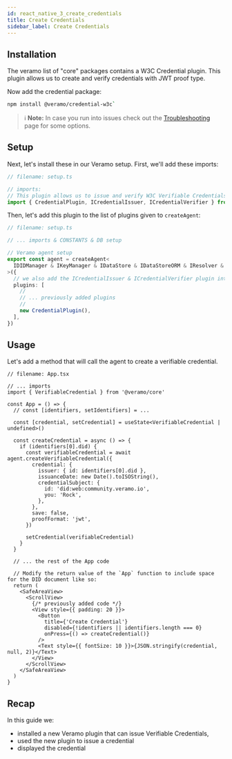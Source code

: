 ```yaml
---
id: react_native_3_create_credentials
title: Create Credentials
sidebar_label: Create Credentials
---
```


## Installation

The veramo list of "core" packages contains a W3C Credential plugin. This plugin allows us to
create and verify credentials with JWT proof type.

Now add the credential package:

```bash
npm install @veramo/credential-w3c`
```

> ℹ️ **Note:** In case you run into issues check out the [Troubleshooting](../troubleshooting.md) page for some options.

## Setup

Next, let's install these in our Veramo setup. First, we'll add these imports:

```ts
// filename: setup.ts

// imports:
// This plugin allows us to issue and verify W3C Verifiable Credentials with JWT proof format
import { CredentialPlugin, ICredentialIssuer, ICredentialVerifier } from '@veramo/credential-w3c'
```

Then, let's add this plugin to the list of plugins given to `createAgent`:

```ts
// filename: setup.ts

// ... imports & CONSTANTS & DB setup

// Veramo agent setup
export const agent = createAgent<
  IDIDManager & IKeyManager & IDataStore & IDataStoreORM & IResolver & ICredentialIssuer & ICredentialVerifier
>({
  // we also add the ICredentialIssuer & ICredentialVerifier plugin interface
  plugins: [
    //
    // ... previously added plugins
    //
    new CredentialPlugin(),
  ],
})
```

## Usage

Let's add a method that will call the agent to create a verifiable credential.

```tsx
// filename: App.tsx

// ... imports
import { VerifiableCredential } from '@veramo/core'

const App = () => {
  // const [identifiers, setIdentifiers] = ...

  const [credential, setCredential] = useState<VerifiableCredential | undefined>()

  const createCredential = async () => {
    if (identifiers[0].did) {
      const verifiableCredential = await agent.createVerifiableCredential({
        credential: {
          issuer: { id: identifiers[0].did },
          issuanceDate: new Date().toISOString(),
          credentialSubject: {
            id: 'did:web:community.veramo.io',
            you: 'Rock',
          },
        },
        save: false,
        proofFormat: 'jwt',
      })

      setCredential(verifiableCredential)
    }
  }

  // ... the rest of the App code

  // Modify the return value of the `App` function to include space for the DID document like so:
  return (
    <SafeAreaView>
      <ScrollView>
        {/* previously added code */}
        <View style={{ padding: 20 }}>
          <Button
            title={'Create Credential'}
            disabled={!identifiers || identifiers.length === 0}
            onPress={() => createCredential()}
          />
          <Text style={{ fontSize: 10 }}>{JSON.stringify(credential, null, 2)}</Text>
        </View>
      </ScrollView>
    </SafeAreaView>
  )
}
```

## Recap

In this guide we:

- installed a new Veramo plugin that can issue Verifiable Credentials,
- used the new plugin to issue a credential
- displayed the credential
